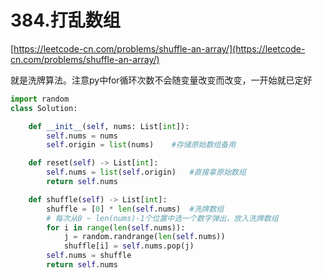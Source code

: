 # 384.打乱数组

[https://leetcode-cn.com/problems/shuffle-an-array/](https://leetcode-cn.com/problems/shuffle-an-array/)

就是洗牌算法。注意py中for循环次数不会随变量改变而改变，一开始就已定好

```python
import random
class Solution:

    def __init__(self, nums: List[int]):
        self.nums = nums
        self.origin = list(nums)	#存储原始数组备用

    def reset(self) -> List[int]:
        self.nums = list(self.origin)	#直接拿原始数组
        return self.nums

    def shuffle(self) -> List[int]:
        shuffle = [0] * len(self.nums)	#洗牌数组
        # 每次从0 ~ len(nums)-1个位置中选一个数字弹出，放入洗牌数组
        for i in range(len(self.nums)):	
            j = random.randrange(len(self.nums))
            shuffle[i] = self.nums.pop(j)
        self.nums = shuffle
        return self.nums
```
